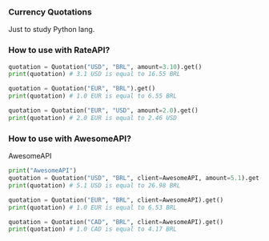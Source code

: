### Currency Quotations

Just to study Python lang.

### How to use with RateAPI?

```python
quotation = Quotation("USD", "BRL", amount=3.10).get()
print(quotation) # 3.1 USD is equal to 16.55 BRL

quotation = Quotation("EUR", "BRL").get()
print(quotation) # 1.0 EUR is equal to 6.55 BRL

quotation = Quotation("EUR", "USD", amount=2.0).get()
print(quotation) # 2.0 EUR is equal to 2.46 USD
```

### How to use with AwesomeAPI?

AwesomeAPI

```python
print("AwesomeAPI")
quotation = Quotation("USD", "BRL", client=AwesomeAPI, amount=5.1).get()
print(quotation) # 5.1 USD is equal to 26.98 BRL

quotation = Quotation("EUR", "BRL", client=AwesomeAPI).get()
print(quotation) # 1.0 EUR is equal to 6.53 BRL

quotation = Quotation("CAD", "BRL", client=AwesomeAPI).get()
print(quotation) # 1.0 CAD is equal to 4.17 BRL
```
